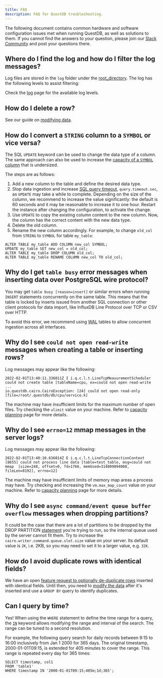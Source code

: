 ```yaml
---
title: FAQ
description: FAQ for QuestDB troubleshooting.
---
```


The following document contains common hardware and software configuration
issues met when running QuestDB, as well as solutions to them. If you cannot
find the answers to your question, please join our
[Slack Community]({@slackUrl@}) and post your questions there.

## Where do I find the log and how do I filter the log messages?

Log files are stored in the `log` folder under the
[root_directory](/docs/concept/root-directory-structure/). The log has the
following levels to assist filtering:

Check the [log](/docs/troubleshooting/log/) page for the available log levels.

## How do I delete a row?

See our guide on [modifying data](/docs/guides/modifying-data/).

## How do I convert a `STRING` column to a `SYMBOL` or vice versa?

The SQL `UPDATE` keyword can be used to change the data type of a column. The
same approach can also be used to increase the
[capacity of a `SYMBOL` column](/docs/concept/symbol/#symbol-columns) that is
undersized.

The steps are as follows:

1. Add a new column to the table and define the desired data type.
1. Stop data ingestion and increase
   [SQL query timeout](/docs/reference/configuration/#cairo-engine/),
   `query.timeout.sec`, as `UPDATE` may take a while to complete. Depending on
   the size of the column, we recommend to increase the value significantly: the
   default is 60 seconds and it may be reasonable to increase it to one hour.
   Restart the instance after changing the configuration, to activate the
   change.
1. Use `UPDATE` to copy the existing column content to the new column. Now, the
   column has the correct content with the new data type.
1. Delete the old column.
1. Rename the new column accordingly. For example, to change `old_col` from
   `STRING` to `SYMBOL` for table `my_table`:

```questdb-sql
ALTER TABLE my_table ADD COLUMN new_col SYMBOL;
UPDATE my_table SET new_col = old_col;
ALTER TABLE my_table DROP COLUMN old_col;
ALTER TABLE my_table RENAME COLUMN new_col TO old_col;
```

## Why do I get `table busy` error messages when inserting data over PostgreSQL wire protocol?

You may get `table busy [reason=insert]` or similar errors when running `INSERT`
statements concurrently on the same table. This means that the table is locked
by inserts issued from another SQL connection or other client protocols for data
import, like InfluxDB Line Protocol over TCP or CSV over HTTP.

To avoid this error, we recommend using [WAL](/docs/concept/write-ahead-log/)
tables to allow concurrent ingestion across all interfaces.

## Why do I see `could not open read-write` messages when creating a table or inserting rows?

Log messages may appear like the following:

```
2022-02-01T13:40:11.336011Z I i.q.c.l.t.LineTcpMeasurementScheduler could not create table [tableName=cpu, ex=could not open read-write
...
io.questdb.cairo.CairoException: [24] could not open read-only [file=/root/.questdb/db/cpu/service.k]
```

The machine may have insufficient limits for the maximum number of open files.
Try checking the `ulimit` value on your machine. Refer to
[capacity planning](/docs/deployment/capacity-planning/#maximum-open-files) page
for more details.

## Why do I see `errno=12` mmap messages in the server logs?

Log messages may appear like the following:

```
2022-02-01T13:40:10.636014Z E i.q.c.l.t.LineTcpConnectionContext [8655] could not process line data [table=test_table, msg=could not mmap  [size=248, offset=0, fd=1766, memUsed=314809894008, fileLen=8192], errno=12]
```

The machine may have insufficient limits of memory map areas a process may have.
Try checking and increasing the `vm.max_map_count` value on your machine. Refer
to
[capacity planning](/docs/deployment/capacity-planning/#max-virtual-memory-areas-limit)
page for more details.

## Why do I see `async command/event queue buffer overflow` messages when dropping partitions?

It could be the case that there are a lot of partitions to be dropped by the
DROP PARTITION [statement](/docs/reference/sql/alter-table-drop-partition)
you're trying to run, so the internal queue used by the server cannot fit them.
Try to increase the `cairo.writer.command.queue.slot.size` value on your server.
Its default value is `2K`, i.e. 2KB, so you may need to set it to a larger
value, e.g. `32K`.

## How do I avoid duplicate rows with identical fields?

We have an open
[feature request to optionally de-duplicate rows](https://github.com/questdb/roadmap/issues/3)
inserted with identical fields. Until then, you need to
[modify the data](/docs/guides/modifying-data/) after it's inserted and use a
`GROUP BY` query to identify duplicates.

## Can I query by time?

Yes! When using the `WHERE` statement to define the time range for a query, the
[`IN`](/docs/reference/sql/where/#time-range-with-modifier) keyword allows
modifying the range and interval of the search. The range can be tuned to a
second resolution.

For example, the following query search for daily records between 9:15 to 16:00
inclusively from Jan 1 2000 for 365 days. The original timestamp,
2000-01-01T09:15, is extended for 405 minutes to cover the range. This range is
repeated every day for 365 times:

```questdb-sql
SELECT timestamp, col1
FROM 'table1'
WHERE timestamp IN '2000-01-01T09:15;405m;1d;365';
```
